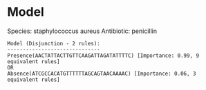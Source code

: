 
# Model

Species: staphylococcus aureus
Antibiotic: penicillin

```
Model (Disjunction - 2 rules):
------------------------------
Presence(AACTATTACTTGTTCAAGATTAGATATTTTC) [Importance: 0.99, 9 equivalent rules]
OR
Absence(ATCGCCACATGTTTTTTAGCAGTAACAAAAC) [Importance: 0.06, 3 equivalent rules]

```

